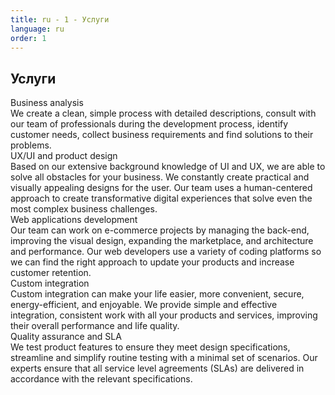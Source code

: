 ```yaml
---
title: ru - 1 - Услуги
language: ru
order: 1
---
```

<a id="services"></a>
<div class="title-block center"><h2>Услуги</h2></div>

<div class="content-block">
<div class="services-list center">

<div class="serv">
<div class="serv-icon"><i class="fa fa-line-chart fa-3x"></i></div>
<div class="serv-title">Business analysis</div>
<div class="serv-text">We create a clean, simple process with detailed descriptions, consult with our team of professionals during the development process, identify customer needs, collect business requirements and find solutions to their problems.</div>
</div>

<div class="serv">
<div class="serv-icon"><i class="fa fa-object-group fa-3x"></i></div>
<div class="serv-title">UX/UI and product design</div>
<div class="serv-text">Based on our extensive background knowledge of UI and UX, we are able to solve all obstacles for your business. We constantly create practical and visually appealing designs for the user. Our team uses a human-centered approach to create transformative digital experiences that solve even the most complex business challenges.</div>
</div>

<div class="serv">
<div class="serv-icon"><i class="fa fa-television fa-3x"></i></div>
<div class="serv-title">Web applications development </div>
<div class="serv-text">Our team can work on e-commerce projects by managing the back-end, improving the visual design, expanding the marketplace, and architecture and performance. Our web developers use a variety of coding platforms so we can find the right approach to update your products and increase customer retention.</div>
</div>

<div class="serv">
<div class="serv-icon"><i class="fa fa-cogs fa-3x"></i></div>
<div class="serv-title">Custom integration</div>
<div class="serv-text">Custom integration can make your life easier, more convenient, secure, energy-efficient, and enjoyable. We provide simple and effective integration, consistent work with all your products and services, improving their overall performance and life quality.</div>
</div>

<div class="serv">
<div class="serv-icon"><i class="fa fa-diamond fa-3x"></i></div>
<div class="serv-title">Quality assurance and SLA</div>
<div class="serv-text">We test product features to ensure they meet design specifications, streamline and simplify routine testing with a minimal set of scenarios. Our experts ensure that all service level agreements (SLAs) are delivered in accordance with the relevant specifications.</div>
</div>

</div>
</div>